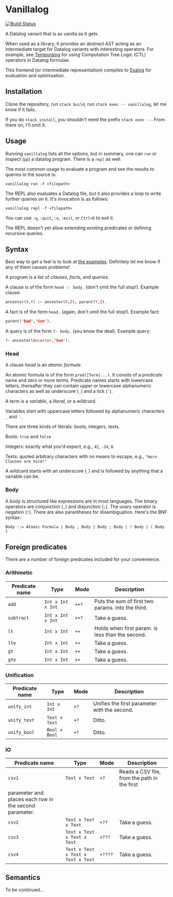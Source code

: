 # Vanillalog

[![Build Status](https://travis-ci.com/madgen/vanillalog.svg?branch=master)](https://travis-ci.com/madgen/vanillalog)

A Datalog variant that is as vanilla as it gets.

When used as a library, it provides an abstract AST acting as an intermediate target for Datalog variants with interesting operators. For example, see [Temporalog](https://github.com/madgen/temporalog) for using Computation Tree Logic (CTL) operators in Datalog formulae.

This frontend (or intermediate representation) compiles to [Exalog](https://github.com/madgen/exalog) for evaluation and optimisation.

## Installation

Clone the repository, run `stack build`, run `stack exec -- vanillalog`, let me know if it fails.

If you do `stack install`, you shouldn't need the prefix  `stack exec --`. From there on, I'll omit it.

## Usage

Running `vanillalog` lists all the options, but in summary, one can `run` or
inspect (`pp`) a datalog program. There is a `repl` as well.

The most common usage to evaluate a program and see the results to queries in
the source is:

```
vanillalog run -f <filepath>
```

The REPL also evaluates a Datalog file, but it also provides a loop to write
further queries on it. It's invocation is as follows:

```
vanillalog repl -f <filepath>
```

You can use `:q`, `:quit`, `:e`, `:exit`, or `Ctrl+D` to exit it.

The REPL doesn't yet allow extending existing predicates or defining recursive
queries.

## Syntax

Best way to get a feel is to look at [the examples](examples). Definitely let me know if any of them causes problems!

A program is a list of _clauses_, _facts_, and _queries_.

A clause is of the form `head :- body.` (don't omit the full stop!). Example clause:

```prolog
ancestor(X,Y) :- ancestor(X,Z), parent(Y,Z).
```

A fact is of the form `head.` (again, don't omit the full stop!). Example fact:

```prolog
parent("Dad","Son").
```

A query is of the form `?- body.` (you know the deal). Example query:

```prolog
?- ancestor(Ancestor,"Son").
```

### Head

A clause _head_ is an _atomic formula_.

An atomic formula is of the form `pred([Term]...)`. It consits of a _predicate_ name and zero or more _terms_. Predicate names starts with lowercase letters, thereafter they can contain upper or lowercase alphanumeric characters as well as underscore (`_`) and a tick (`'`).

A term is a _variable_, a _literal_, or a _wildcard_.

Variables start with uppercase letters followed by alphanumeric characters `_` and `'`.

There are three kinds of literals: bools, integers, texts.

Bools: `true` and `false`

Integers: exactly what you'd expect, e.g., `42`, `-24`, `0`.

Texts: quoted arbitrary characters with no means to escape, e.g., `"Horn Clauses are nice!"`

A wildcard starts with an underscore (`_`) and is followed by anything that a variable can be.

### Body

A _body_ is structured like expressions are in most languages. The binary operators are conjunction (`,`) and disjunction (`;`). The unary operator is negation (`!`). There are also parantheses for disambiguation. Here's the BNF syntax:

```
Body ::= Atomic Formula | Body , Body | Body ; Body | ! Body | ( Body )
```

## Foreign predicates

There are a number of foreign predicates included for your convenience.

### Arithmetic

|Predicate name|Type|Mode|Description|
|--------------|----|----|-----------|
|`add`| `Int x Int x Int`|`++?`|Puts the sum of first two params. into the third.|
|`subtract`| `Int x Int x Int`|`++?`|Take a guess.|
|`lt`| `Int x Int`|`++`|Holds when first param. is less than the second.|
|`lte`| `Int x Int`|`++`|Take a guess.|
|`gt`| `Int x Int`|`++`|Take a guess.|
|`gte`| `Int x Int`|`++`|Take a guess.|

### Unification

|Predicate name|Type|Mode|Description|
|--------------|----|----|-----------|
|`unify_int`| `Int x Int`|`+?`|Unifies the first parameter with the second.|
|`unify_text`| `Text x Text`|`+?`|Ditto.|
|`unify_bool`| `Bool x Bool`|`+?`|Ditto.|

### IO

|Predicate name|Type|Mode|Description|
|--------------|----|----|-----------|
|`csv1`| `Text x Text`|`+?`|Reads a CSV file, from the path in the first
parameter and places each row in the second parameter.|
|`csv2`| `Text x Text x Text`|`+??`|Take a guess.|
|`csv3`| `Text x Text x Text x Text`|`+???`|Take a guess.|
|`csv4`| `Text x Text x Text x Text x Text`|`+????`|Take a guess.|

## Semantics

To be continued...
